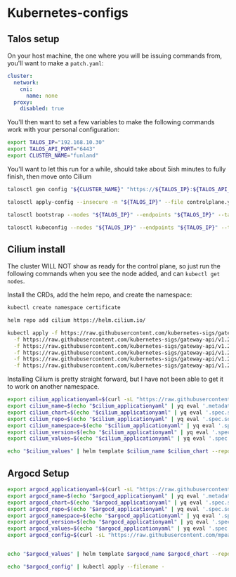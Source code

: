 # Kubernetes-configs

## Talos setup

On your host machine, the one where you will be issuing commands from, you'll want to make a `patch.yaml`:
```yaml
cluster:
  network:
    cni:
      name: none
  proxy:
    disabled: true
```

You'll then want to set a few variables to make the following commands work with your personal configuration:
```sh
export TALOS_IP="192.168.10.30"
export TALOS_API_PORT="6443"
export CLUSTER_NAME="funland"
```

You'll want to let this run for a while, should take about 5ish minutes to fully finish, then move onto Cilium
```sh
talosctl gen config "${CLUSTER_NAME}" "https://${TALOS_IP}:${TALOS_API_PORT}" --config-patch @patch.yaml

talosctl apply-config --insecure -n "${TALOS_IP}" --file controlplane.yaml

talosctl bootstrap --nodes "${TALOS_IP}" --endpoints "${TALOS_IP}" --talosconfig=./talosconfig

talosctl kubeconfig --nodes "${TALOS_IP}" --endpoints "${TALOS_IP}" --talosconfig=./talosconfig
```

## Cilium install

The cluster WILL NOT show as ready for the control plane, so just run the following commands when you see the node added, and can `kubectl get nodes`.  

Install the CRDs, add the helm repo, and create the namespace:
```sh
kubectl create namespace certificate

helm repo add cilium https://helm.cilium.io/

kubectl apply -f https://raw.githubusercontent.com/kubernetes-sigs/gateway-api/v1.2.1/config/crd/standard/gateway.networking.k8s.io_gatewayclasses.yaml \
  -f https://raw.githubusercontent.com/kubernetes-sigs/gateway-api/v1.2.1/config/crd/standard/gateway.networking.k8s.io_httproutes.yaml \
  -f https://raw.githubusercontent.com/kubernetes-sigs/gateway-api/v1.2.1/config/crd/standard/gateway.networking.k8s.io_referencegrants.yaml \
  -f https://raw.githubusercontent.com/kubernetes-sigs/gateway-api/v1.2.1/config/crd/experimental/gateway.networking.k8s.io_gateways.yaml \
  -f https://raw.githubusercontent.com/kubernetes-sigs/gateway-api/v1.2.1/config/crd/experimental/gateway.networking.k8s.io_tlsroutes.yaml \
  -f https://raw.githubusercontent.com/kubernetes-sigs/gateway-api/v1.2.1/config/crd/experimental/gateway.networking.k8s.io_grpcroutes.yaml
```

Installing Cilium is pretty straight forward, but I have not been able to get it to work on another namespace.
```sh
export cilium_applicationyaml=$(curl -sL "https://raw.githubusercontent.com/mpearlst/kubernetes-configs/refs/heads/main/funland/kube-system/cilium/application.yaml" | yq eval-all '. | select(.metadata.name == "cilium-application" and .kind == "Application")' -)
export cilium_name=$(echo "$cilium_applicationyaml" | yq eval '.metadata.name' -)
export cilium_chart=$(echo "$cilium_applicationyaml" | yq eval '.spec.source.chart' -)
export cilium_repo=$(echo "$cilium_applicationyaml" | yq eval '.spec.source.repoURL' -)
export cilium_namespace=$(echo "$cilium_applicationyaml" | yq eval '.spec.destination.namespace' -)
export cilium_version=$(echo "$cilium_applicationyaml" | yq eval '.spec.source.targetRevision' -)
export cilium_values=$(echo "$cilium_applicationyaml" | yq eval '.spec.source.helm.valuesObject' -)

echo "$cilium_values" | helm template $cilium_name $cilium_chart --repo $cilium_repo --version $cilium_version --namespace $cilium_namespace --values - | kubectl apply --namespace $cilium_namespace --filename -
```

## Argocd Setup
```sh
export argocd_applicationyaml=$(curl -sL "https://raw.githubusercontent.com/mpearlst/kubernetes-configs/refs/heads/main/funland/argocd/argocd/application.yaml" | yq eval-all '. | select(.metadata.name == "argocd-application" and .kind == "Application")' -)
export argocd_name=$(echo "$argocd_applicationyaml" | yq eval '.metadata.name' -)
export argocd_chart=$(echo "$argocd_applicationyaml" | yq eval '.spec.source.chart' -)
export argocd_repo=$(echo "$argocd_applicationyaml" | yq eval '.spec.source.repoURL' -)
export argocd_namespace=$(echo "$argocd_applicationyaml" | yq eval '.spec.destination.namespace' -)
export argocd_version=$(echo "$argocd_applicationyaml" | yq eval '.spec.source.targetRevision' -)
export argocd_values=$(echo "$argocd_applicationyaml" | yq eval '.spec.source.helm.valuesObject' - | yq eval 'del(.configs.cm)' -)
export argocd_config=$(curl -sL "https://raw.githubusercontent.com/mpearlst/kubernetes-configs/refs/heads/main/funland/argocd/argocd/appset.yaml" | yq eval-all '. | select(.kind == "AppProject" or .kind == "ApplicationSet")' -)


echo "$argocd_values" | helm template $argocd_name $argocd_chart --repo $argocd_repo --version $argocd_version --namespace $argocd_namespace --values - | kubectl apply --namespace $argocd_namespace --filename -

echo "$argocd_config" | kubectl apply --filename -
```